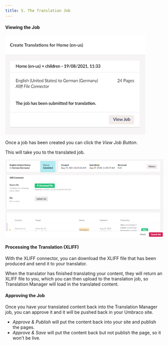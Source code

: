 ```yaml
---
title: 5. The Translation Job
---
```


#### Viewing the Job

![Submitted for translation](viewjob.png)

Once a job has been created you can click the *View Job Button*.

This will take you to the translated job. 

![Translated job page](translatedjob.png)

#### Processing the Translation (XLIFF)

With the XLIFF connector, you can download the XLIFF file that has been produced and send it to your translator.

When the translator has finished translating your content, they will return an XLIFF file to you, which you can then upload to the translation job, so Translation Manager will load in the translated content. 

#### Approving the Job 
Once you have your translated content back into the Translation Manager job, you can approve it and it will be pushed back in your Umbraco site. 

- *Approve & Publish* will put the content back into your site and publish the pages.
- *Approve & Save* will put the content back but not publish the page, so it won't be live.


